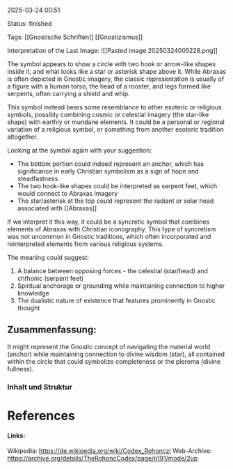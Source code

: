2025-03-24 00:51

Status: finished

Tags: [[Gnostische Schriften]] [[Gnostizismus]]

Interpretation of the Last Image:
![[Pasted image 20250324005228.png]]

The symbol appears to show a circle with two hook or arrow-like shapes inside it, and what looks like a star or asterisk shape above it. While Abraxas is often depicted in Gnostic imagery, the classic representation is usually of a figure with a human torso, the head of a rooster, and legs formed like serpents, often carrying a shield and whip.

This symbol instead bears some resemblance to other esoteric or religious symbols, possibly combining cosmic or celestial imagery (the star-like shape) with earthly or mundane elements. It could be a personal or regional variation of a religious symbol, or something from another esoteric tradition altogether.

Looking at the symbol again with your suggestion:

- The bottom portion could indeed represent an anchor, which has significance in early Christian symbolism as a sign of hope and steadfastness
- The two hook-like shapes could be interpreted as serpent feet, which would connect to Abraxas imagery
- The star/asterisk at the top could represent the radiant or solar head associated with [[Abraxas]]

If we interpret it this way, it could be a syncretic symbol that combines elements of Abraxas with Christian iconography. This type of syncretism was not uncommon in Gnostic traditions, which often incorporated and reinterpreted elements from various religious systems.

The meaning could suggest:

1. A balance between opposing forces - the celestial (star/head) and chthonic (serpent feet)
2. Spiritual anchorage or grounding while maintaining connection to higher knowledge
3. The dualistic nature of existence that features prominently in Gnostic thought


## Zusammenfassung:
It might represent the Gnostic concept of navigating the material world (anchor) while maintaining connection to divine wisdom (star), all contained within the circle that could symbolize completeness or the pleroma (divine fullness).

### Inhalt und Struktur


# References

#### Links:
Wikipedia: https://de.wikipedia.org/wiki/Codex_Rohonczi
Web-Archive: https://archive.org/details/TheRohoncCodex/page/n191/mode/2up 
